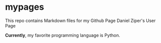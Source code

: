 # mypages
This repo contains Markdown files for my Github Page
Daniel Ziper's User Page

**Currently**, my favorite programming language is Python.